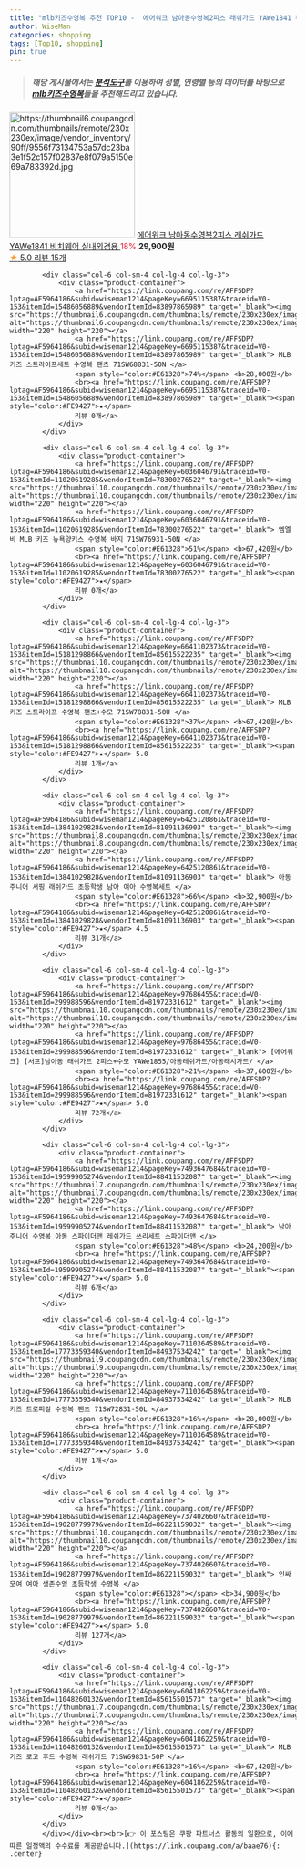```yaml
---
title: "mlb키즈수영복 추천 TOP10 -  에어워크 남아동수영복2피스 래쉬가드 YAWe1841 비치웨어 실내외겸용 "
author: WiseMan
categories: shopping
tags: [Top10, shopping]
pin: true
---
```


> ##### 해당 게시물에서는 [**분석도구**](https://itemscout.io/)를 이용하여 **성별**, **연령별** 등의 데이터를 바탕으로 [**mlb키즈수영복**](https://link.coupang.com/a/baae76)들을 추천해드리고 있습니다.
<div class="container"><div class="row">
            <div class="col-6 col-sm-4 col-lg-4 col-lg-3">
                <div class="product-container">
                    <a href="https://link.coupang.com/re/AFFSDP?lptag=AF5964186&subid=wiseman1214&pageKey=295568389&traceid=V0-153&itemId=932032843&vendorItemId=81195873108" target="_blank"><img src="https://thumbnail6.coupangcdn.com/thumbnails/remote/230x230ex/image/vendor_inventory/90ff/9556f73134753a57dc23ba3e1f52c157f02837e8f079a5150e69a783392d.jpg" alt="https://thumbnail6.coupangcdn.com/thumbnails/remote/230x230ex/image/vendor_inventory/90ff/9556f73134753a57dc23ba3e1f52c157f02837e8f079a5150e69a783392d.jpg" width="220" height="220"></a>
                    <a href="https://link.coupang.com/re/AFFSDP?lptag=AF5964186&subid=wiseman1214&pageKey=295568389&traceid=V0-153&itemId=932032843&vendorItemId=81195873108" target="_blank"> 에어워크 남아동수영복2피스 래쉬가드 YAWe1841 비치웨어 실내외겸용 </a>
                    <span style="color:#E61328">18%</span> <b>29,900원</b>
                    <br><a href="https://link.coupang.com/re/AFFSDP?lptag=AF5964186&subid=wiseman1214&pageKey=295568389&traceid=V0-153&itemId=932032843&vendorItemId=81195873108" target="_blank"><span style="color:#FE9427">★</span> 5.0
                    리뷰 15개</a>
                </div>
            </div>
            
            <div class="col-6 col-sm-4 col-lg-4 col-lg-3">
                <div class="product-container">
                    <a href="https://link.coupang.com/re/AFFSDP?lptag=AF5964186&subid=wiseman1214&pageKey=6695115387&traceid=V0-153&itemId=15486056889&vendorItemId=83897865989" target="_blank"><img src="https://thumbnail6.coupangcdn.com/thumbnails/remote/230x230ex/image/vendor_inventory/43e1/e25effc4c35a57e1d167e874bdf161919424aac606a4f425c8bb352a4de7.jpg" alt="https://thumbnail6.coupangcdn.com/thumbnails/remote/230x230ex/image/vendor_inventory/43e1/e25effc4c35a57e1d167e874bdf161919424aac606a4f425c8bb352a4de7.jpg" width="220" height="220"></a>
                    <a href="https://link.coupang.com/re/AFFSDP?lptag=AF5964186&subid=wiseman1214&pageKey=6695115387&traceid=V0-153&itemId=15486056889&vendorItemId=83897865989" target="_blank"> MLB 키즈 스트라이프세트 수영복 팬츠 71SW68831-50N </a>
                    <span style="color:#E61328">74%</span> <b>28,000원</b>
                    <br><a href="https://link.coupang.com/re/AFFSDP?lptag=AF5964186&subid=wiseman1214&pageKey=6695115387&traceid=V0-153&itemId=15486056889&vendorItemId=83897865989" target="_blank"><span style="color:#FE9427">★</span> 
                    리뷰 0개</a>
                </div>
            </div>
            
            <div class="col-6 col-sm-4 col-lg-4 col-lg-3">
                <div class="product-container">
                    <a href="https://link.coupang.com/re/AFFSDP?lptag=AF5964186&subid=wiseman1214&pageKey=6036046791&traceid=V0-153&itemId=11020619285&vendorItemId=78300276522" target="_blank"><img src="https://thumbnail10.coupangcdn.com/thumbnails/remote/230x230ex/image/vendor_inventory/7909/cb30e5afddea80fd2fa7f982d35a1c587793c19f64ea4f22c2708d31302e.jpg" alt="https://thumbnail10.coupangcdn.com/thumbnails/remote/230x230ex/image/vendor_inventory/7909/cb30e5afddea80fd2fa7f982d35a1c587793c19f64ea4f22c2708d31302e.jpg" width="220" height="220"></a>
                    <a href="https://link.coupang.com/re/AFFSDP?lptag=AF5964186&subid=wiseman1214&pageKey=6036046791&traceid=V0-153&itemId=11020619285&vendorItemId=78300276522" target="_blank"> 엠엘비 MLB 키즈 뉴욕양키스 수영복 바지 71SW76931-50N </a>
                    <span style="color:#E61328">51%</span> <b>67,420원</b>
                    <br><a href="https://link.coupang.com/re/AFFSDP?lptag=AF5964186&subid=wiseman1214&pageKey=6036046791&traceid=V0-153&itemId=11020619285&vendorItemId=78300276522" target="_blank"><span style="color:#FE9427">★</span> 
                    리뷰 0개</a>
                </div>
            </div>
            
            <div class="col-6 col-sm-4 col-lg-4 col-lg-3">
                <div class="product-container">
                    <a href="https://link.coupang.com/re/AFFSDP?lptag=AF5964186&subid=wiseman1214&pageKey=6641102373&traceid=V0-153&itemId=15181298866&vendorItemId=85615522235" target="_blank"><img src="https://thumbnail10.coupangcdn.com/thumbnails/remote/230x230ex/image/vendor_inventory/1a9b/f8c54f93866fd53dd605c7283098a5affa3c2684838c74d9c10158247380.jpg" alt="https://thumbnail10.coupangcdn.com/thumbnails/remote/230x230ex/image/vendor_inventory/1a9b/f8c54f93866fd53dd605c7283098a5affa3c2684838c74d9c10158247380.jpg" width="220" height="220"></a>
                    <a href="https://link.coupang.com/re/AFFSDP?lptag=AF5964186&subid=wiseman1214&pageKey=6641102373&traceid=V0-153&itemId=15181298866&vendorItemId=85615522235" target="_blank"> MLB 키즈 스트라이프 수영복 팬츠+수모 71SW78831-50U </a>
                    <span style="color:#E61328">37%</span> <b>67,420원</b>
                    <br><a href="https://link.coupang.com/re/AFFSDP?lptag=AF5964186&subid=wiseman1214&pageKey=6641102373&traceid=V0-153&itemId=15181298866&vendorItemId=85615522235" target="_blank"><span style="color:#FE9427">★</span> 5.0
                    리뷰 1개</a>
                </div>
            </div>
            
            <div class="col-6 col-sm-4 col-lg-4 col-lg-3">
                <div class="product-container">
                    <a href="https://link.coupang.com/re/AFFSDP?lptag=AF5964186&subid=wiseman1214&pageKey=6425120861&traceid=V0-153&itemId=13841029828&vendorItemId=81091136903" target="_blank"><img src="https://thumbnail8.coupangcdn.com/thumbnails/remote/230x230ex/image/vendor_inventory/9a43/057919255b44e40b3d8362141cd107cadeb3d38f8b860bda92e7c1c966a7.JPG" alt="https://thumbnail8.coupangcdn.com/thumbnails/remote/230x230ex/image/vendor_inventory/9a43/057919255b44e40b3d8362141cd107cadeb3d38f8b860bda92e7c1c966a7.JPG" width="220" height="220"></a>
                    <a href="https://link.coupang.com/re/AFFSDP?lptag=AF5964186&subid=wiseman1214&pageKey=6425120861&traceid=V0-153&itemId=13841029828&vendorItemId=81091136903" target="_blank"> 아동 주니어 서핑 래쉬가드 초등학생 남아 여아 수영복세트 </a>
                    <span style="color:#E61328">66%</span> <b>32,900원</b>
                    <br><a href="https://link.coupang.com/re/AFFSDP?lptag=AF5964186&subid=wiseman1214&pageKey=6425120861&traceid=V0-153&itemId=13841029828&vendorItemId=81091136903" target="_blank"><span style="color:#FE9427">★</span> 4.5
                    리뷰 31개</a>
                </div>
            </div>
            
            <div class="col-6 col-sm-4 col-lg-4 col-lg-3">
                <div class="product-container">
                    <a href="https://link.coupang.com/re/AFFSDP?lptag=AF5964186&subid=wiseman1214&pageKey=97686455&traceid=V0-153&itemId=299988596&vendorItemId=81972331612" target="_blank"><img src="https://thumbnail10.coupangcdn.com/thumbnails/remote/230x230ex/image/vendor_inventory/e2cc/6baaf8730828344e44f383508da309f399821e7af13ecefac4d8614e6bfe.jpg" alt="https://thumbnail10.coupangcdn.com/thumbnails/remote/230x230ex/image/vendor_inventory/e2cc/6baaf8730828344e44f383508da309f399821e7af13ecefac4d8614e6bfe.jpg" width="220" height="220"></a>
                    <a href="https://link.coupang.com/re/AFFSDP?lptag=AF5964186&subid=wiseman1214&pageKey=97686455&traceid=V0-153&itemId=299988596&vendorItemId=81972331612" target="_blank"> [에어워크] [서프]남아동 래쉬가드 2피스+수모 YAWe1855/아동레쉬가드/아동래시가드/ </a>
                    <span style="color:#E61328">21%</span> <b>37,600원</b>
                    <br><a href="https://link.coupang.com/re/AFFSDP?lptag=AF5964186&subid=wiseman1214&pageKey=97686455&traceid=V0-153&itemId=299988596&vendorItemId=81972331612" target="_blank"><span style="color:#FE9427">★</span> 5.0
                    리뷰 72개</a>
                </div>
            </div>
            
            <div class="col-6 col-sm-4 col-lg-4 col-lg-3">
                <div class="product-container">
                    <a href="https://link.coupang.com/re/AFFSDP?lptag=AF5964186&subid=wiseman1214&pageKey=7493647684&traceid=V0-153&itemId=19599905274&vendorItemId=88411532087" target="_blank"><img src="https://thumbnail7.coupangcdn.com/thumbnails/remote/230x230ex/image/vendor_inventory/258e/b4c93e769cdb0e12f8bdafdaf2f56845ac9dba3323c35b7bd25912b75d83.jpg" alt="https://thumbnail7.coupangcdn.com/thumbnails/remote/230x230ex/image/vendor_inventory/258e/b4c93e769cdb0e12f8bdafdaf2f56845ac9dba3323c35b7bd25912b75d83.jpg" width="220" height="220"></a>
                    <a href="https://link.coupang.com/re/AFFSDP?lptag=AF5964186&subid=wiseman1214&pageKey=7493647684&traceid=V0-153&itemId=19599905274&vendorItemId=88411532087" target="_blank"> 남아 주니어 수영복 아동 스파이더맨 레쉬가드 쓰리세트 스파이더맨 </a>
                    <span style="color:#E61328">48%</span> <b>24,200원</b>
                    <br><a href="https://link.coupang.com/re/AFFSDP?lptag=AF5964186&subid=wiseman1214&pageKey=7493647684&traceid=V0-153&itemId=19599905274&vendorItemId=88411532087" target="_blank"><span style="color:#FE9427">★</span> 5.0
                    리뷰 6개</a>
                </div>
            </div>
            
            <div class="col-6 col-sm-4 col-lg-4 col-lg-3">
                <div class="product-container">
                    <a href="https://link.coupang.com/re/AFFSDP?lptag=AF5964186&subid=wiseman1214&pageKey=7110364589&traceid=V0-153&itemId=17773359340&vendorItemId=84937534242" target="_blank"><img src="https://thumbnail9.coupangcdn.com/thumbnails/remote/230x230ex/image/vendor_inventory/c29e/e6a4137ed7e5f6971493897817cc23c32a98c5d0fde2bc4f3dcff31ff109.jpg" alt="https://thumbnail9.coupangcdn.com/thumbnails/remote/230x230ex/image/vendor_inventory/c29e/e6a4137ed7e5f6971493897817cc23c32a98c5d0fde2bc4f3dcff31ff109.jpg" width="220" height="220"></a>
                    <a href="https://link.coupang.com/re/AFFSDP?lptag=AF5964186&subid=wiseman1214&pageKey=7110364589&traceid=V0-153&itemId=17773359340&vendorItemId=84937534242" target="_blank"> MLB 키즈 트로피컬 수영복 팬츠 71SW72831-50L </a>
                    <span style="color:#E61328">16%</span> <b>28,000원</b>
                    <br><a href="https://link.coupang.com/re/AFFSDP?lptag=AF5964186&subid=wiseman1214&pageKey=7110364589&traceid=V0-153&itemId=17773359340&vendorItemId=84937534242" target="_blank"><span style="color:#FE9427">★</span> 5.0
                    리뷰 1개</a>
                </div>
            </div>
            
            <div class="col-6 col-sm-4 col-lg-4 col-lg-3">
                <div class="product-container">
                    <a href="https://link.coupang.com/re/AFFSDP?lptag=AF5964186&subid=wiseman1214&pageKey=7374026607&traceid=V0-153&itemId=19028779979&vendorItemId=86221159032" target="_blank"><img src="https://thumbnail10.coupangcdn.com/thumbnails/remote/230x230ex/image/vendor_inventory/9bea/94b8a876eeca487c9b4ffeb4d9b9f27f800d8b5c880687ee60285eb27de0.jpg" alt="https://thumbnail10.coupangcdn.com/thumbnails/remote/230x230ex/image/vendor_inventory/9bea/94b8a876eeca487c9b4ffeb4d9b9f27f800d8b5c880687ee60285eb27de0.jpg" width="220" height="220"></a>
                    <a href="https://link.coupang.com/re/AFFSDP?lptag=AF5964186&subid=wiseman1214&pageKey=7374026607&traceid=V0-153&itemId=19028779979&vendorItemId=86221159032" target="_blank"> 인싸모여 여아 생존수영 초등학생 수영복 </a>
                    <span style="color:#E61328"></span> <b>34,900원</b>
                    <br><a href="https://link.coupang.com/re/AFFSDP?lptag=AF5964186&subid=wiseman1214&pageKey=7374026607&traceid=V0-153&itemId=19028779979&vendorItemId=86221159032" target="_blank"><span style="color:#FE9427">★</span> 5.0
                    리뷰 127개</a>
                </div>
            </div>
            
            <div class="col-6 col-sm-4 col-lg-4 col-lg-3">
                <div class="product-container">
                    <a href="https://link.coupang.com/re/AFFSDP?lptag=AF5964186&subid=wiseman1214&pageKey=6041862259&traceid=V0-153&itemId=11048260132&vendorItemId=85615501573" target="_blank"><img src="https://thumbnail7.coupangcdn.com/thumbnails/remote/230x230ex/image/vendor_inventory/440f/c1d2967a01f003e7a8773f7fba5a941ed9bd664fba9e1e620e83b03fcbd7.jpg" alt="https://thumbnail7.coupangcdn.com/thumbnails/remote/230x230ex/image/vendor_inventory/440f/c1d2967a01f003e7a8773f7fba5a941ed9bd664fba9e1e620e83b03fcbd7.jpg" width="220" height="220"></a>
                    <a href="https://link.coupang.com/re/AFFSDP?lptag=AF5964186&subid=wiseman1214&pageKey=6041862259&traceid=V0-153&itemId=11048260132&vendorItemId=85615501573" target="_blank"> MLB 키즈 로고 후드 수영복 래쉬가드 71SW69831-50P </a>
                    <span style="color:#E61328">16%</span> <b>67,420원</b>
                    <br><a href="https://link.coupang.com/re/AFFSDP?lptag=AF5964186&subid=wiseman1214&pageKey=6041862259&traceid=V0-153&itemId=11048260132&vendorItemId=85615501573" target="_blank"><span style="color:#FE9427">★</span> 
                    리뷰 0개</a>
                </div>
            </div>
            </div></div><br><br>[👉 이 포스팅은 쿠팡 파트너스 활동의 일환으로, 이에 따른 일정액의 수수료를 제공받습니다.](https://link.coupang.com/a/baae76){: .center}